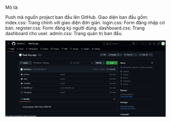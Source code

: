  Mô tả:

Push mã nguồn project ban đầu lên GitHub.
Giao diện ban đầu gồm:
index.css: Trang chính với giao diện đơn giản.
login.css: Form đăng nhập cơ bản.
register.css: Form đăng ký người dùng.
dashboard.css: Trang dashboard cho user.
admin.css: Trang quản trị ban đầu.

![1741448452113](image/v1/1741448452113.png)
